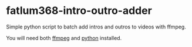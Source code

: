 # fatlum368-intro-outro-adder
Simple python script to batch add intros and outros to videos with ffmpeg.

You will need both [ffmpeg](https://ffmpeg.org/download.html) and [python](https://www.python.org/downloads/) installed.
